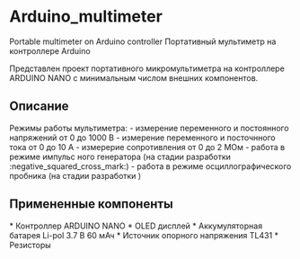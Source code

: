 # Arduino_multimeter
Portable multimeter on Arduino controller
Портативный мультиметр на контроллере Arduino

Представлен проект портативного микромультиметра на контроллере ARDUINO NANO с минимальным числом внешних компонентов.

<h2> Описание </h2>
Режимы работы мультиметра:
- измерение переменного и постоянного напряжений от 0 до 1000 В
- измерение переменного и посточнного тока от 0 до 10 А
- измерерие сопротивления от 0 до 2 МОм
- работа в режиме импульс ного генератора (на стадии разработки :negative_squared_cross_mark:)
- работа в режиме осциллографического пробника  (на стадии разработки )
<h2> Примененные компоненты </h2>
* Контроллер ARDUINO NANO
* OLED дисплей
* Аккумуляторная батарея Li-pol 3.7 В 60 мАч
* Источник опорного напряжения TL431
* Резисторы
